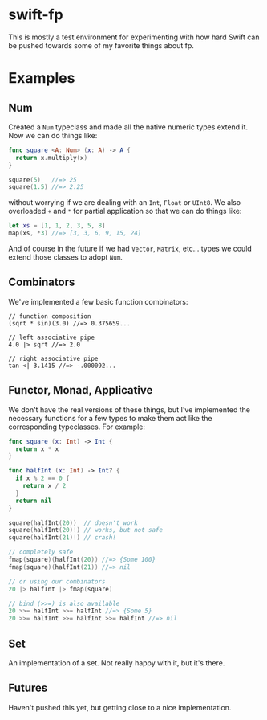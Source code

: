 swift-fp
========

This is mostly a test environment for experimenting with how hard Swift can be pushed towards some of my favorite things about fp.

Examples
========

## Num

Created a `Num` typeclass and made all the native numeric types extend it. Now we can do things like:

```swift
func square <A: Num> (x: A) -> A {
  return x.multiply(x)
}

square(5)   //=> 25
square(1.5) //=> 2.25
```

without worrying if we are dealing with an `Int`, `Float` or `UInt8`. We also overloaded `+` and `*` for partial application so that we can do things like:

```swift
let xs = [1, 1, 2, 3, 5, 8]
map(xs, *3) //=> [3, 3, 6, 9, 15, 24]
```

And of course in the future if we had `Vector`, `Matrix`, etc... types we could extend those classes to adopt `Num`.

## Combinators

We've implemented a few basic function combinators:

```
// function composition
(sqrt * sin)(3.0) //=> 0.375659...

// left associative pipe
4.0 |> sqrt //=> 2.0

// right associative pipe
tan <| 3.1415 //=> -.000092...
```

## Functor, Monad, Applicative

We don't have the real versions of these things, but I've implemented the necessary functions for a few types to make them act like the corresponding typeclasses. For example:

```swift
func square (x: Int) -> Int {
  return x * x
}

func halfInt (x: Int) -> Int? {
  if x % 2 == 0 {
    return x / 2
  }
  return nil
}

square(halfInt(20))  // doesn't work
square(halfInt(20)!) // works, but not safe
square(halfInt(21)!) // crash!

// completely safe
fmap(square)(halfInt(20)) //=> {Some 100}
fmap(square)(halfInt(21)) //=> nil

// or using our combinators
20 |> halfInt |> fmap(square)

// bind (>>=) is also available
20 >>= halfInt >>= halfInt //=> {Some 5}
20 >>= halfInt >>= halfInt >>= halfInt //=> nil
```

## Set

An implementation of a set. Not really happy with it, but it's there.

## Futures

Haven't pushed this yet, but getting close to a nice implementation.



